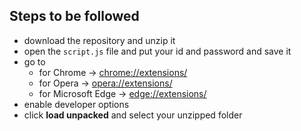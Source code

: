 ## Steps to be followed
- download the repository and unzip it
- open the `script.js` file and put your id and password and save it
- go to 
  + for Chrome -> [chrome://extensions/](chrome://extensions/) 
  + for Opera -> [opera://extensions/](opera://extensions/)
  + for Microsoft Edge -> [edge://extensions/](edge://extensions/)
- enable developer options
- click **load unpacked** and select your unzipped folder